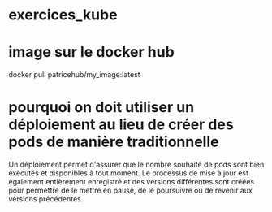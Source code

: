 # exercices_kube

# image sur le docker hub 

docker pull patricehub/my_image:latest

# pourquoi on doit utiliser un déploiement au lieu de créer des pods de manière traditionnelle 

Un déploiement permet d'assurer que le nombre souhaité de pods sont bien exécutés et disponibles à tout moment. Le processus de mise à jour est également entièrement enregistré et des versions différentes sont créées pour permettre de le mettre en pause, de le poursuivre ou de revenir aux versions précédentes.
